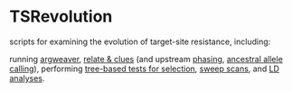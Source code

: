 # TSRevolution
scripts for examining the evolution of target-site resistance, including:

running [argweaver](https://github.com/jkreinz/TSRevolution/blob/main/argweaver.sh), [relate & clues](https://github.com/jkreinz/TSRevolution/blob/main/relate_n_clues.sh) (and upstream [phasing](https://github.com/jkreinz/TSRevolution/blob/main/readback_popphasing.sh), [ancestral allele calling](https://github.com/jkreinz/TSRevolution/blob/main/multiple_alignment_ancestralstates.sh)), performing [tree-based tests for selection](https://github.com/jkreinz/TSRevolution/blob/main/selectiontests_overtwotimescales.R), [sweep scans](https://github.com/jkreinz/TSRevolution/blob/main/get_sweepscans.sh), and [LD analyses](https://github.com/jkreinz/TSRevolution/tree/main/LD_analyses).
